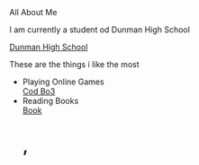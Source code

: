 <!DOCTYPE HTML>
<html>
<body>


<head>All About Me</head>
<title>This is my website</title>
<p>
I am currently a student od Dunman High School</p>
<link>
<a href="www.dhs.sg">Dunman High School</a>
<p>These are the things i like the most</p>
<ul>
<li>Playing Online Games</li>
<a href="https://www.callofduty.com/blackops3">Cod Bo3</a>
<li>Reading Books</li>
<a href="http://www.nlb.gov.sg/">Book</a>
<img src>
<h1>, <h2>
